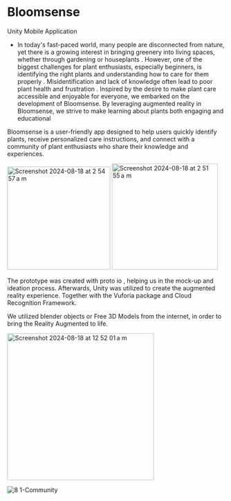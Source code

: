 # Bloomsense
 Unity Mobile Application
- In today's fast-paced world, many people are disconnected from nature, yet there is a growing interest in bringing greenery into living spaces, whether through gardening or houseplants . However, one of the biggest challenges for plant enthusiasts, especially beginners, is identifying the right plants and understanding how to care for them properly . Misidentification and lack of knowledge often lead to poor plant health and frustration . Inspired by the desire to make plant care accessible and enjoyable for everyone, we embarked on the development of Bloomsense. By leveraging augmented reality in Bloomsense, we strive to make learning about plants both engaging and educational

Bloomsense is a user-friendly app designed to help users quickly identify plants, receive personalized care instructions, and connect with a community of plant enthusiasts who share their knowledge and experiences.



 
<img width="238" alt="Screenshot 2024-08-18 at 2 54 57 a m" src="https://github.com/user-attachments/assets/948a6e89-b47d-491e-a277-3374efbabd86">
<img width="245" alt="Screenshot 2024-08-18 at 2 51 55 a m" src="https://github.com/user-attachments/assets/7eb38c62-b908-4b17-903b-c29910d4d67d">




The prototype was created with proto io , helping us in the mock-up and ideation process. Afterwards, Unity was utilized to create the augmented reality experience. Together with the Vuforia package and Cloud Recognition Framework.

We utilized blender objects or Free 3D Models from the internet, in order to bring the Reality Augmented to life.



<img width="339" alt="Screenshot 2024-08-18 at 12 52 01 a m" src="https://github.com/user-attachments/assets/2c063e97-ac3d-4963-b531-38d57a30a9ef">

![8 1-Community](https://github.com/user-attachments/assets/0a6a5f4e-6d5f-437f-9ffc-6625fa47711e)
